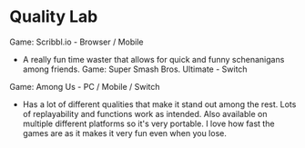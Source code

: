 # Quality Lab

Game: Scribbl.io - Browser / Mobile
  - A really fun time waster that allows for quick and funny schenanigans among friends. 
Game: Super Smash Bros. Ultimate - Switch

Game: Among Us - PC / Mobile / Switch
  - Has a lot of different qualities that make it stand out among the rest. Lots of replayability and functions work as intended. Also available on multiple different platforms so it's very portable. I love how fast the games are as it makes it very fun even when you lose.
